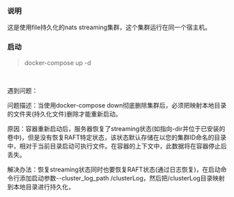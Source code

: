 ### 说明

这是使用file持久化的nats streaming集群，这个集群运行在同一个宿主机。

### 启动

> docker-compose up -d

<br>

遇到问题：

问题描述：当使用docker-compose down彻底删除集群后，必须把映射本地目录的文件夹(持久化文件)删除才能重新启动。

原因：容器重新启动后，服务器恢复了streaming状态(如指向-dir并位于已安装的卷中)，但是没有恢复RAFT特定状态，该状态默认存储在以您的集群ID命名的目录中，相对于当前目录启动可执行文件。在容器的上下文中，此数据将在容器停止后丢失。

解决办法：恢复streaming状态同时也要恢复RAFT状态(通过日志恢复)，在启动命令行添加启动参数--cluster_log_path /clusterLog，然后把/clusterLog目录映射到本地目录进行持久化，
